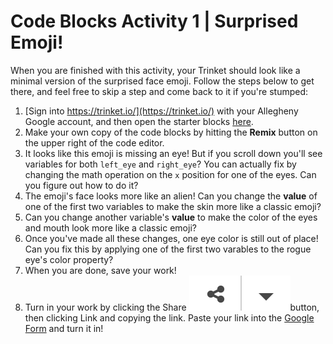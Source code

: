 # Code Blocks Activity 1 | Surprised Emoji!

When you are finished with this activity, your Trinket should look like a minimal version of the surprised face emoji. Follow the steps below to get there, and feel free to skip a step and come back to it if you're stumped: 

1. [Sign into https://trinket.io/](https://trinket.io/) with your Allegheny Google account, and then open the starter blocks [here](https://trinket.io/glowscript-blocks/cbf2f8904f).
2. Make your own copy of the code blocks by hitting the **Remix** button on the upper right of the code editor. 
3. It looks like this emoji is missing an eye! But if you scroll down you'll see variables for both `left_eye` and `right_eye`? You can actually fix by changing the math operation on the `x` position for one of the eyes. Can you figure out how to do it? 
4. The emoji's face looks more like an alien! Can you change the **value** of one of the first two variables to make the skin more like a classic emoji?
5. Can you change another variable's **value** to make the color of the eyes and mouth look more like a classic emoji? 
6. Once you've made all these changes, one eye color is still out of place! Can you fix this by applying one of the first two varables to the rogue eye's color property? 
7. When you are done, save your work!
8. Turn in your work by clicking the Share ![image-20240805135635928](shareTree.png)button, then clicking Link and copying the link. Paste your link into the [Google Form]() and turn it in! 
